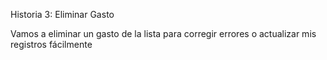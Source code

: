Historia 3: Eliminar Gasto

Vamos a eliminar un gasto de la lista para corregir errores o actualizar mis registros fácilmente 